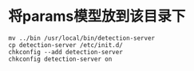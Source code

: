 # 将params模型放到该目录下
```
mv ../bin /usr/local/bin/detection-server
cp detection-server /etc/init.d/
chkconfig --add detection-server
chkconfig detection-server on
```
